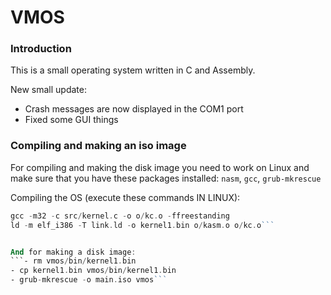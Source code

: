 # VMOS

### Introduction

This is a small operating system written in C and Assembly.

New small update:
- Crash messages are now displayed in the COM1 port
- Fixed some GUI things

### Compiling and making an iso image

For compiling and making the disk image you need to work on Linux and make sure that you have these packages installed: `nasm`, `gcc`, `grub-mkrescue`

Compiling the OS (execute these commands IN LINUX):
```nasm -f elf32 src/kernel.asm -o o/kasm.o
gcc -m32 -c src/kernel.c -o o/kc.o -ffreestanding
ld -m elf_i386 -T link.ld -o kernel1.bin o/kasm.o o/kc.o```


And for making a disk image:
```- rm vmos/bin/kernel1.bin
- cp kernel1.bin vmos/bin/kernel1.bin
- grub-mkrescue -o main.iso vmos```
